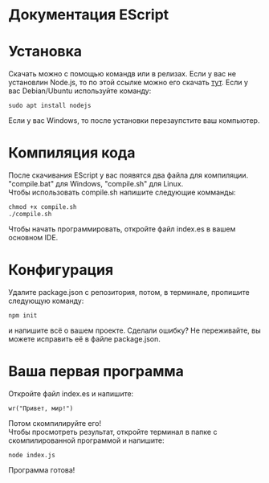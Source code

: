 # Документация EScript

# Установка
Скачать можно с помощью командв или в релизах. Если у вас не установлин Node.js, то по этой ссылке можно его скачать [тут](https://nodejs.org/dist/v14.17.0/node-v14.17.0-x64.msi).
Если у вас Debian/Ubuntu используйте команду:

    sudo apt install nodejs
Если у вас Windows, то после установки перезаупстите ваш компьютер.
# Компиляция кода
После скачивания EScript у вас появятся два файла для компиляции. "compile.bat" для Windows, "compile.sh" для Linux.<br>
Чтобы использовать compile.sh напишите следующие комманды:

    chmod +x compile.sh
    ./compile.sh
Чтобы начать программировать, откройте файл index.es в вашем основном IDE.
# Конфигурация
Удалите package.json с репозитория, потом, в терминале, пропишите следующую команду:

    npm init
и напишите всё о вашем проекте.
Сделали ошибку? Не переживайте, вы можете исправить её в файле package.json.
# Ваша первая программа
Откройте файл index.es и напишите:

    wr("Привет, мир!")
Потом скомпилируйте его!<br>
Чтобы просмотреть результат, откройте терминал в папке с скомпилированной программой и напишите:

    node index.js
Программа готова!
